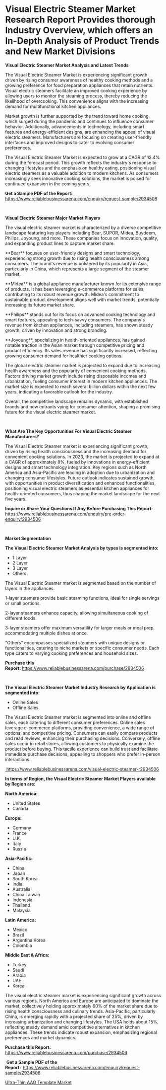 <p><h1>Visual Electric Steamer Market Research Report Provides thorough Industry Overview, which offers an In-Depth Analysis of Product Trends and New Market Divisions</h1></p><p><strong>Visual Electric Steamer Market Analysis and Latest Trends</strong></p>
<p><p>The Visual Electric Steamer Market is experiencing significant growth driven by rising consumer awareness of healthy cooking methods and a growing preference for food preparation appliances that retain nutrients. Visual electric steamers facilitate an improved cooking experience by allowing users to monitor the steaming process, thereby reducing the likelihood of overcooking. This convenience aligns with the increasing demand for multifunctional kitchen appliances.</p><p>Market growth is further supported by the trend toward home cooking, which surged during the pandemic and continues to influence consumer behavior. Additionally, advancements in technology, including smart features and energy-efficient designs, are enhancing the appeal of visual electric steamers. Manufacturers are focusing on creating user-friendly interfaces and improved designs to cater to evolving consumer preferences.</p><p>The Visual Electric Steamer Market is expected to grow at a CAGR of 12.4% during the forecast period. This growth reflects the industry's response to changing lifestyles and the emphasis on healthy eating, positioning visual electric steamers as a valuable addition to modern kitchens. As consumers increasingly seek innovative cooking solutions, the market is poised for continued expansion in the coming years.</p></p>
<p><strong>Get a Sample PDF of the Report:&nbsp;</strong> <a href="https://www.reliablebusinessarena.com/enquiry/request-sample/2934506?utm_campaign=2632&utm_medium=2&utm_source=Github&utm_content=ia&utm_term=13032025&utm_id=visual-electric-steamer">https://www.reliablebusinessarena.com/enquiry/request-sample/2934506</a></p>
<p>&nbsp;</p>
<p><strong>Visual Electric Steamer Major Market Players</strong></p>
<p><p>The visual electric steamer market is characterized by a diverse competitive landscape featuring key players including Bear, SUPOR, Midea, Buydeem, Philips, Joyoung, and more. These companies focus on innovation, quality, and expanding product lines to capture market share.</p><p>**Bear** focuses on user-friendly designs and smart technology, experiencing strong growth due to rising health consciousness among consumers. The brand's revenue is bolstered by its popularity in Asia, particularly in China, which represents a large segment of the steamer market.</p><p>**Midea** is a global appliance manufacturer known for its extensive range of products. It has been leveraging e-commerce platforms for sales, contributing to its robust revenue growth. Midea's commitment to sustainable product development aligns well with market trends, potentially increasing its future market share.</p><p>**Philips** stands out for its focus on advanced cooking technology and smart features, appealing to tech-savvy consumers. The company's revenue from kitchen appliances, including steamers, has shown steady growth, driven by innovation and strong branding.</p><p>**Joyoung**, specializing in health-oriented appliances, has gained notable traction in the Asian market through competitive pricing and product efficiency. Its sales revenue has significantly increased, reflecting growing consumer demand for healthier cooking options.</p><p>The global electric steamer market is projected to expand due to increasing health awareness and the popularity of convenient cooking methods. Factors driving market growth include rising disposable incomes and urbanization, fueling consumer interest in modern kitchen appliances. The market size is expected to reach several billion dollars within the next few years, indicating a favorable outlook for the industry.</p><p>Overall, the competitive landscape remains dynamic, with established brands and new entrants vying for consumer attention, shaping a promising future for the visual electric steamer market.</p></p>
<p>&nbsp;</p>
<p><strong>What Are The Key Opportunities For Visual Electric Steamer Manufacturers?</strong></p>
<p><p>The Visual Electric Steamer market is experiencing significant growth, driven by rising health consciousness and the increasing demand for convenient cooking solutions. In 2023, the market is projected to expand at a CAGR of approximately 8%, fueled by innovations in energy-efficient designs and smart technology integration. Key regions such as North America and Asia-Pacific are leading in adoption due to urbanization and changing consumer lifestyles. Future outlook indicates sustained growth, with opportunities in product diversification and enhanced functionalities, positioning visual electric steamers as essential kitchen appliances for health-oriented consumers, thus shaping the market landscape for the next five years.</p></p>
<p><strong>Inquire or Share Your Questions If Any Before Purchasing This Report:</strong> <a href="https://www.reliablebusinessarena.com/enquiry/pre-order-enquiry/2934506?utm_campaign=2632&utm_medium=2&utm_source=Github&utm_content=ia&utm_term=13032025&utm_id=visual-electric-steamer">https://www.reliablebusinessarena.com/enquiry/pre-order-enquiry/2934506</a></p>
<p>&nbsp;</p>
<p><strong>Market Segmentation</strong></p>
<p><strong>The Visual Electric Steamer Market Analysis by types is segmented into:</strong></p>
<p><ul><li>1 Layer</li><li>2 Layer</li><li>3 Layer</li><li>Others</li></ul></p>
<p><p>The Visual Electric Steamer market is segmented based on the number of layers in the appliances. </p><p>1-layer steamers provide basic steaming functions, ideal for single servings or small portions. </p><p>2-layer steamers enhance capacity, allowing simultaneous cooking of different foods. </p><p>3-layer steamers offer maximum versatility for larger meals or meal prep, accommodating multiple dishes at once. </p><p>"Others" encompasses specialized steamers with unique designs or functionalities, catering to niche markets or specific consumer needs. Each type caters to varying cooking preferences and household sizes.</p></p>
<p><strong>Purchase this Report:&nbsp;</strong><a href="https://www.reliablebusinessarena.com/purchase/2934506?utm_campaign=2632&utm_medium=2&utm_source=Github&utm_content=ia&utm_term=13032025&utm_id=visual-electric-steamer">https://www.reliablebusinessarena.com/purchase/2934506</a></p>
<p>&nbsp;</p>
<p><strong>The Visual Electric Steamer Market Industry Research by Application is segmented into:</strong></p>
<p><ul><li>Online Sales</li><li>Offline Sales</li></ul></p>
<p><p>The Visual Electric Steamer market is segmented into online and offline sales, each catering to different consumer preferences. Online sales leverage e-commerce platforms, providing convenience, a wide range of options, and competitive pricing. Consumers can easily compare products and read reviews, enhancing their purchasing decisions. Conversely, offline sales occur in retail stores, allowing customers to physically examine the product before buying. This tactile experience can build trust and facilitate immediate purchase decisions, appealing to shoppers who prefer in-person interactions.</p></p>
<p><a href="https://www.reliablebusinessarena.com/visual-electric-steamer-r2934506?utm_campaign=2632&utm_medium=2&utm_source=Github&utm_content=ia&utm_term=13032025&utm_id=visual-electric-steamer">&nbsp;https://www.reliablebusinessarena.com/visual-electric-steamer-r2934506</a></p>
<p><strong>In terms of Region, the Visual Electric Steamer Market Players available by Region are:</strong></p>
<p>
    <p> <strong> North America: </strong>
        <ul>
            <li>United States</li>
            <li>Canada</li>
        </ul>
        </p> 
    <p> <strong> Europe: </strong>
        <ul>
            <li>Germany</li>
            <li>France</li>
            <li>U.K.</li>
            <li>Italy</li>
            <li>Russia</li>
        </ul>
        </p> 
    <p> <strong> Asia-Pacific: </strong>
        <ul>
            <li>China</li>
            <li>Japan</li>
            <li>South Korea</li>
            <li>India</li>
            <li>Australia</li>
            <li>China Taiwan</li>
            <li>Indonesia</li>
            <li>Thailand</li>
            <li>Malaysia</li>
        </ul>
        </p> 
    <p> <strong> Latin America: </strong>
        <ul>
            <li>Mexico</li>
            <li>Brazil</li>
            <li>Argentina Korea</li>
            <li>Colombia</li>
        </ul>
        </p> 
    <p> <strong> Middle East & Africa: </strong>
        <ul>
            <li>Turkey</li>
            <li>Saudi</li>
            <li>Arabia</li>
            <li>UAE</li>
            <li>Korea</li>
        </ul>
    </p>
    </p>
<p><p>The visual electric steamer market is experiencing significant growth across various regions. North America and Europe are anticipated to dominate the market, collectively holding approximately 60% of the market share due to rising health consciousness and culinary trends. Asia-Pacific, particularly China, is emerging rapidly with a projected share of 25%, driven by increasing urbanization and changing lifestyles. The USA holds about 15%, reflecting steady demand amid competitive alternatives in kitchen appliances. These trends indicate robust expansion, emphasizing regional preferences and market dynamics.</p></p>
<p><strong>Purchase this Report: </strong><a href="https://www.reliablebusinessarena.com/purchase/2934506?utm_campaign=2632&utm_medium=2&utm_source=Github&utm_content=ia&utm_term=13032025&utm_id=visual-electric-steamer">https://www.reliablebusinessarena.com/purchase/2934506</a></p>
<p>&nbsp;<strong>Get a Sample PDF of the Report:&nbsp;&nbsp;</strong><a href="https://www.reliablebusinessarena.com/enquiry/request-sample/2934506?utm_campaign=2632&utm_medium=2&utm_source=Github&utm_content=ia&utm_term=13032025&utm_id=visual-electric-steamer">https://www.reliablebusinessarena.com/enquiry/request-sample/2934506</a></p>
<p><strong></strong></p>
<p><p><a href="https://github.com/sungbruington660/Market-Research-Report-List-1/blob/main/ultra-thin-aao-template-market.md?utm_campaign=2632&utm_medium=2&utm_source=Github&utm_content=ia&utm_term=13032025&utm_id=visual-electric-steamer">Ultra-Thin AAO Template Market</a></p></p>